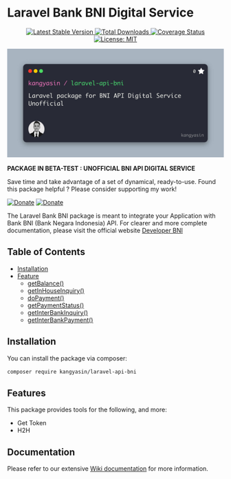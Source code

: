 # Laravel Bank BNI Digital Service

<p style="text-align: center;">
    <a href="https://github.com/Kangyasin/laravel-api-bni/releases" title="Latest Stable Version">
        <img src="https://img.shields.io/github/release/Kangyasin/laravel-api-bni.svg?style=flat-square" alt="Latest Stable Version">
    </a>
    <a href="https://packagist.org/packages/Kangyasin/laravel-api-bni" title="Total Downloads">
        <img src="https://img.shields.io/packagist/dt/Kangyasin/laravel-api-bni.svg?style=flat-square" alt="Total Downloads">
    </a>
    <a href="https://coveralls.io/github/Kangyasin/laravel-api-bni?branch=main" title="Coverage Status">
        <img src="https://coveralls.io/repos/github/Kangyasin/laravel-api-bni/badge.svg?branch=main" alt="Coverage Status">
    </a>
    <a href="/LICENSE.md" title="License: MIT">
        <img src="https://img.shields.io/badge/License-MIT-blue.svg" alt="License: MIT">
    </a>
</p>

![Laravel API BNI by Kang Yasin](/laravel-api-bni.jpg)

**PACKAGE IN BETA-TEST : UNOFFICIAL BNI API DIGITAL SERVICE**  

Save time and take advantage of a set of dynamical, ready-to-use.
Found this package helpful ? Please consider supporting my work!

[![Donate](https://img.shields.io/badge/Buy_me_a-Ko--fi-ff5f5f.svg)](https://ko-fi.com/Kangyasin)
[![Donate](https://img.shields.io/badge/Donate_on-PayPal-green.svg)](https://paypal.me/Kangyasin)

The Laravel Bank BNI package is meant to integrate your Application with Bank BNI (Bank Negara Indonesia) API. For clearer and more complete documentation, please visit the official website [Developer BNI](https://digitalservices.bni.co.id)

## Table of Contents

* [Installation](#installation)
* [Feature](#feature)
  * [getBalance()](#get-balance)
  * [getInHouseInquiry()](#get-inhouse-inquiry)
  * [doPayment()](#do-payment)
  * [getPaymentStatus()](#get-payment-status)
  * [getInterBankInquiry()](#get-interbank-inquiry)
  * [getInterBankPayment()](#get-interbank-payment)

## Installation

You can install the package via composer:

```bash
composer require kangyasin/laravel-api-bni
```

## Features

This package provides tools for the following, and more:

- Get Token
- H2H

## Documentation

Please refer to our extensive [Wiki documentation](https://github.com/Kangyasin/laravel-api-bni/wiki) for more information.
